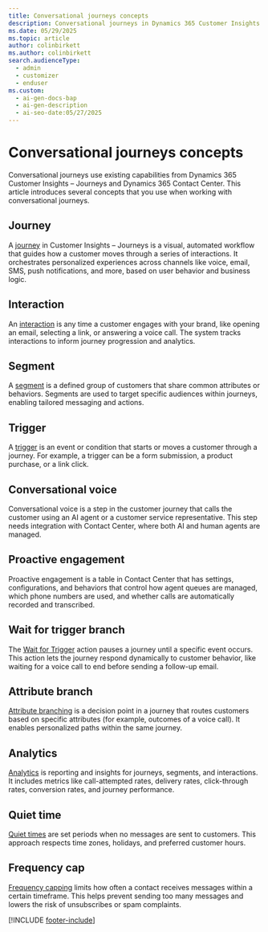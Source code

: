 ```yaml
---
title: Conversational journeys concepts
description: Conversational journeys in Dynamics 365 Customer Insights – Journeys helps you automate personalized customer interactions across channels. Learn key concepts and get started.
ms.date: 05/29/2025
ms.topic: article
author: colinbirkett
ms.author: colinbirkett
search.audienceType:
  - admin
  - customizer
  - enduser
ms.custom:
  - ai-gen-docs-bap
  - ai-gen-description
  - ai-seo-date:05/27/2025
---
```


# Conversational journeys concepts

Conversational journeys use existing capabilities from Dynamics 365 Customer Insights – Journeys and Dynamics 365 Contact Center. This article introduces several concepts that you use when working with conversational journeys.

## Journey

A [journey](journeys-overview.md) in Customer Insights – Journeys is a visual, automated workflow that guides how a customer moves through a series of interactions. It orchestrates personalized experiences across channels like voice, email, SMS, push notifications, and more, based on user behavior and business logic.

## Interaction

An [interaction](license-setup.md#how-is-customer-insights---journeys-licensed) is any time a customer engages with your brand, like opening an email, selecting a link, or answering a voice call. The system tracks interactions to inform journey progression and analytics.

## Segment

A [segment](real-time-marketing-segments.md) is a defined group of customers that share common attributes or behaviors. Segments are used to target specific audiences within journeys, enabling tailored messaging and actions.

## Trigger

A [trigger](real-time-marketing-trigger-based-journey.md) is an event or condition that starts or moves a customer through a journey. For example, a trigger can be a form submission, a product purchase, or a link click.

## Conversational voice

Conversational voice is a step in the customer journey that calls the customer using an AI agent or a customer service representative. This step needs integration with Contact Center, where both AI and human agents are managed.

## Proactive engagement

Proactive engagement is a table in Contact Center that has settings, configurations, and behaviors that control how agent queues are managed, which phone numbers are used, and whether calls are automatically recorded and transcribed.

## Wait for trigger branch

The [Wait for Trigger](add-action.md#wait-for-trigger-branch) action pauses a journey until a specific event occurs. This action lets the journey respond dynamically to customer behavior, like waiting for a voice call to end before sending a follow-up email.

## Attribute branch

[Attribute branching](add-action.md#attribute-branch) is a decision point in a journey that routes customers based on specific attributes (for example, outcomes of a voice call). It enables personalized paths within the same journey.

## Analytics

[Analytics](analytics-overview.md) is reporting and insights for journeys, segments, and interactions. It includes metrics like call-attempted rates, delivery rates, click-through rates, conversion rates, and journey performance.

## Quiet time

[Quiet times](real-time-marketing-quiet-times.md) are set periods when no messages are sent to customers. This approach respects time zones, holidays, and preferred customer hours.

## Frequency cap

[Frequency capping](real-time-marketing-frequency-cap.md) limits how often a contact receives messages within a certain timeframe. This helps prevent sending too many messages and lowers the risk of unsubscribes or spam complaints.

[!INCLUDE [footer-include](./includes/footer-banner.md)]
